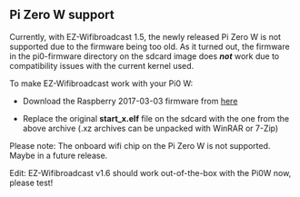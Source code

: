 ## Pi Zero W support

Currently, with EZ-Wifibroadcast 1.5, the newly released Pi Zero W is not supported due to the firmware being too old. As it turned out, the firmware in the pi0-firmware directory on the sdcard image does **_not_** work due to compatibility issues with the current kernel used.

To make EZ-Wifibroadcast work with your Pi0 W:

- Download the Raspberry 2017-03-03 firmware from [here](http://downloads.raspberrypi.org/raspbian/archive/2017-03-03-17:49/boot.tar.xz)

- Replace the original **start_x.elf** file on the sdcard with the one from the above archive (.xz archives can be unpacked with WinRAR or 7-Zip)


Please note: The onboard wifi chip on the Pi Zero W is not supported. Maybe in a future release.


Edit:
EZ-Wifibroadcast v1.6 should work out-of-the-box with the Pi0W now, please test!